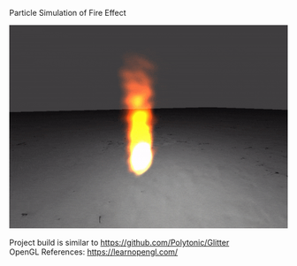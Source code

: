 Particle Simulation of Fire Effect

![Alt Text](https://github.com/ryantonini/particleSimulation/blob/master/Simulation.gif)

Project build is similar to https://github.com/Polytonic/Glitter <br/>
OpenGL References: https://learnopengl.com/ 
